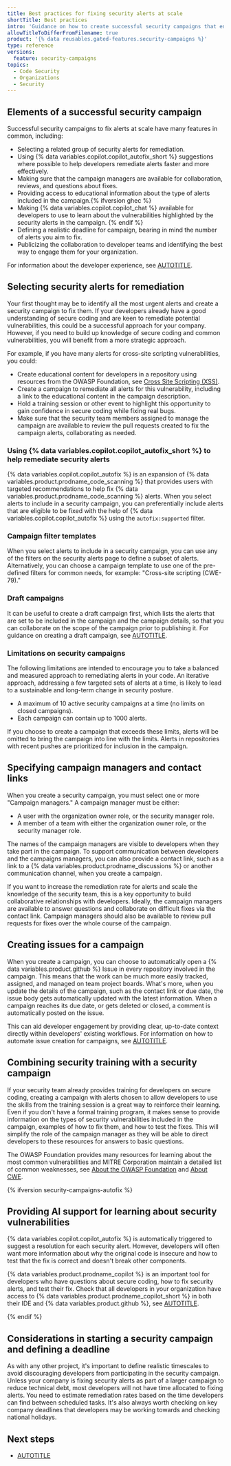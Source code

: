 ```yaml
---
title: Best practices for fixing security alerts at scale
shortTitle: Best practices
intro: 'Guidance on how to create successful security campaigns that engage developers and help them grow their understanding of secure coding.'
allowTitleToDifferFromFilename: true
product: '{% data reusables.gated-features.security-campaigns %}'
type: reference
versions:
  feature: security-campaigns
topics:
  - Code Security
  - Organizations
  - Security
---
```


## Elements of a successful security campaign

Successful security campaigns to fix alerts at scale have many features in common, including:

* Selecting a related group of security alerts for remediation.
* Using {% data variables.copilot.copilot_autofix_short %} suggestions where possible to help developers remediate alerts faster and more effectively.
* Making sure that the campaign managers are available for collaboration, reviews, and questions about fixes.
* Providing access to educational information about the type of alerts included in the campaign.{% ifversion ghec %}
* Making {% data variables.copilot.copilot_chat %} available for developers to use to learn about the vulnerabilities highlighted by the security alerts in the campaign. {% endif %}
* Defining a realistic deadline for campaign, bearing in mind the number of alerts you aim to fix.
* Publicizing the collaboration to developer teams and identifying the best way to engage them for your organization.

For information about the developer experience, see [AUTOTITLE](/code-security/code-scanning/managing-code-scanning-alerts/fixing-alerts-in-security-campaign).

## Selecting security alerts for remediation

Your first thought may be to identify all the most urgent alerts and create a security campaign to fix them. If your developers already have a good understanding of secure coding and are keen to remediate potential vulnerabilities, this could be a successful approach for your company. However, if you need to build up knowledge of secure coding and common vulnerabilities, you will benefit from a more strategic approach.

For example, if you have many alerts for cross-site scripting vulnerabilities, you could:

* Create educational content for developers in a repository using resources from the OWASP Foundation, see [Cross Site Scripting (XSS)](https://owasp.org/www-community/attacks/xss/).
* Create a campaign to remediate all alerts for this vulnerability, including a link to the educational content in the campaign description.
* Hold a training session or other event to highlight this opportunity to gain confidence in secure coding while fixing real bugs.
* Make sure that the security team members assigned to manage the campaign are available to review the pull requests created to fix the campaign alerts, collaborating as needed.

### Using {% data variables.copilot.copilot_autofix_short %} to help remediate security alerts

{% data variables.copilot.copilot_autofix %} is an expansion of {% data variables.product.prodname_code_scanning %} that provides users with targeted recommendations to help fix {% data variables.product.prodname_code_scanning %} alerts. When you select alerts to include in a security campaign, you can preferentially include alerts that are eligible to be fixed with the help of {% data variables.copilot.copilot_autofix %} using the `autofix:supported` filter.

### Campaign filter templates

When you select alerts to include in a security campaign, you can use any of the filters on the security alerts page to define a subset of alerts. Alternatively, you can choose a campaign template to use one of the pre-defined filters for common needs, for example: "Cross-site scripting (CWE-79)."

### Draft campaigns

It can be useful to create a draft campaign first, which lists the alerts that are set to be included in the campaign and the campaign details, so that you can collaborate on the scope of the campaign prior to publishing it. For guidance on creating a draft campaign, see [AUTOTITLE](/code-security/securing-your-organization/fixing-security-alerts-at-scale/creating-managing-security-campaigns#create-a-campaign).

### Limitations on security campaigns

The following limitations are intended to encourage you to take a balanced and measured approach to remediating alerts in your code. An iterative approach, addressing a few targeted sets of alerts at a time, is likely to lead to a sustainable and long-term change in security posture.

* A maximum of 10 active security campaigns at a time (no limits on closed campaigns).
* Each campaign can contain up to 1000 alerts.

If you choose to create a campaign that exceeds these limits, alerts will be omitted to bring the campaign into line with the limits. Alerts in repositories with recent pushes are prioritized for inclusion in the campaign.

## Specifying campaign managers and contact links

When you create a security campaign, you must select one or more "Campaign managers." A campaign manager must be either:
* A user with the organization owner role,  or the security manager role.
* A member of a team with either the organization owner role, or the security manager role.

The names of the campaign managers are visible to developers when they take part in the campaign. To support communication between developers and the campaigns managers, you can also provide a contact link, such as a link to a {% data variables.product.prodname_discussions %} or another communication channel, when you create a campaign.

If you want to increase the remediation rate for alerts and scale the knowledge of the security team, this is a key opportunity to build collaborative relationships with developers. Ideally, the campaign managers are available to answer questions and collaborate on difficult fixes via the contact link. Campaign managers should also be available to review pull requests for fixes over the whole course of the campaign.

## Creating issues for a campaign

When you create a campaign, you can choose to automatically open a {% data variables.product.github %} Issue in every repository involved in the campaign. This means that the work can be much more easily tracked, assigned, and managed on team project boards. What's more, when you update the details of the campaign, such as the contact link or due date, the issue body gets automatically updated with the latest information. When a campaign reaches its due date, or gets deleted or closed, a comment is automatically posted on the issue.

This can aid developer engagement by providing clear, up-to-date context directly within developers' existing workflows. For information on how to automate issue creation for campaigns, see [AUTOTITLE](/code-security/securing-your-organization/fixing-security-alerts-at-scale/creating-managing-security-campaigns#create-a-campaign).

## Combining security training with a security campaign

If your security team already provides training for developers on secure coding, creating a campaign with alerts chosen to allow developers to use the skills from the training session is a great way to reinforce their learning. Even if you don't have a formal training program, it makes sense to provide information on the types of security vulnerabilities included in the campaign, examples of how to fix them, and how to test the fixes. This will simplify the role of the campaign manager as they will be able to direct developers to these resources for answers to basic questions.

The OWASP Foundation provides many resources for learning about the most common vulnerabilities and MITRE Corporation maintain a detailed list of common weaknesses, see [About the OWASP Foundation](https://owasp.org/about/) and [About CWE](https://cwe.mitre.org/about/index.html).

{% ifversion security-campaigns-autofix %}

## Providing AI support for learning about security vulnerabilities

{% data variables.copilot.copilot_autofix %} is automatically triggered to suggest a resolution for each security alert. However, developers will often want more information about why the original code is insecure and how to test that the fix is correct and doesn't break other components.

{% data variables.product.prodname_copilot %} is an important tool for developers who have questions about secure coding, how to fix security alerts, and test their fix. Check that all developers in your organization have access to {% data variables.product.prodname_copilot_short %} in both their IDE and {% data variables.product.github %}, see [AUTOTITLE](/copilot/managing-copilot/managing-github-copilot-in-your-organization/managing-access-to-github-copilot-in-your-organization/granting-access-to-copilot-for-members-of-your-organization).

{% endif %}

## Considerations in starting a security campaign and defining a deadline

As with any other project, it's important to define realistic timescales to avoid discouraging developers from participating in the security campaign. Unless your company is fixing security alerts as part of a larger campaign to reduce technical debt, most developers will not have time allocated to fixing alerts. You need to estimate remediation rates based on the time developers can find between scheduled tasks. It's also always worth checking on key company deadlines that developers may be working towards and checking national holidays.

## Next steps

* [AUTOTITLE](/code-security/securing-your-organization/fixing-security-alerts-at-scale/creating-managing-security-campaigns)
